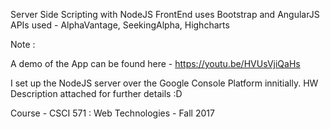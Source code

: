 Server Side Scripting with NodeJS
FrontEnd uses Bootstrap and AngularJS
APIs used - AlphaVantage, SeekingAlpha, Highcharts

Note :

A demo of the App can be found here -
https://youtu.be/HVUsVjiQaHs

I set up the NodeJS server over the Google Console Platform innitially. 
HW Description attached for further details :D

Course - CSCI 571 : Web Technologies - Fall 2017
